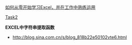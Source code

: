 [如何从零开始学习Excel，并在工作中熟练运用](https://www.zhihu.com/question/36888983/answer/84860536?from=profile_answer_card)

[Task2](https://github.com/mobenlu/Excel/edit/master/DataAnalyst.xlsx)

**EXCEL中字符串提取函数**
- http://blog.sina.com.cn/s/blog_818b22e50102vte6.html